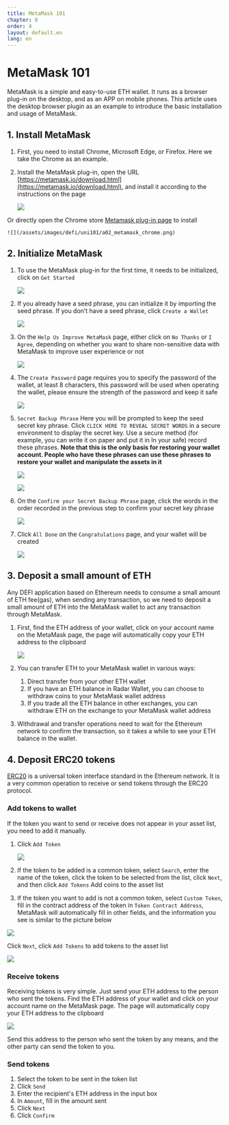 ```yaml
---
title: MetaMask 101
chapter: 8
order: 4
layout: default.en
lang: en
---
```


# MetaMask 101

MetaMask is a simple and easy-to-use ETH wallet. It runs as a browser plug-in on the desktop, and as an APP on mobile phones. This article uses the desktop browser plugin as an example to introduce the basic installation and usage of MetaMask.

## 1. Install MetaMask

1. First, you need to install Chrome, Microsoft Edge, or Firefox. Here we take the Chrome as an example.

2. Install the MetaMask plug-in, open the URL [https://metamask.io/download.html](https://metamask.io/download.html), and install it according to the instructions on the page

     ![](/assets/images/defi/uni101/a01_metamask_download.png)

Or directly open the Chrome store [Metamask plug-in page](https://chrome.google.com/webstore/detail/nkbihfbeogaeaoehlefnkodbefgpgknn) to install

   	![](/assets/images/defi/uni101/a02_metamask_chrome.png)

## 2. Initialize MetaMask

1. To use the MetaMask plug-in for the first time, it needs to be initialized, click on `Get Started`

    ![](/assets/images/defi/uni101/a03_metamask_get_started.png)

2. If you already have a seed phrase, you can initialize it by importing the seed phrase. If you don’t have a seed phrase, click `Create a Wallet`

    ![](/assets/images/defi/uni101/a04_metamask_create_a_wallet.png)

3. On the `Help Us Improve MetaMask` page, either click on `No Thanks` or `I Agree`, depending on whether you want to share non-sensitive data with MetaMask to improve user experience or not

    ![](/assets/images/defi/uni101/a05_metamask_agreement.png)

4. The `Create Password` page requires you to specify the password of the wallet, at least 8 characters, this password will be used when operating the wallet, please ensure the strength of the password and keep it safe

    ![](/assets/images/defi/uni101/a06_metamask_new_password.png)

5. `Secret Backup Phrase` Here you will be prompted to keep the seed secret key phrase. Click `CLICK HERE TO REVEAL SECRET WORDS` in a secure environment to display the secret key. Use a secure method (for example, you can write it on paper and put it in In your safe) record these phrases. **Note that this is the only basis for restoring your wallet account. People who have these phrases can use these phrases to restore your wallet and manipulate the assets in it**

    ![](/assets/images/defi/uni101/a07_metamask_backup_phrase.png)

    ![](/assets/images/defi/uni101/a08_metamask_backup_phrase1.png)

6. On the `Confirm your Secret Backup Phrase` page, click the words in the order recorded in the previous step to confirm your secret key phrase

    ![](/assets/images/defi/uni101/a09_metamask_confirm_phrase1.png)

7. Click `All Done` on the `Congratulations` page, and your wallet will be created

    ![](/assets/images/defi/uni101/a10_metamask_all_done.png)


## 3. Deposit a small amount of ETH

Any DEFI application based on Ethereum needs to consume a small amount of ETH fee(gas), when sending any transaction, so we need to deposit a small amount of ETH into the MetaMask wallet to act any transaction through MetaMask.

1. First, find the ETH address of your wallet, click on your account name on the MetaMask page, the page will automatically copy your ETH address to the clipboard

     ![](/assets/images/defi/uni101/a25_metamask_copy_address.png)

2. You can transfer ETH to your MetaMask wallet in various ways:
      1. Direct transfer from your other ETH wallet
      2. If you have an ETH balance in Radar Wallet, you can choose to withdraw coins to your MetaMask wallet address
      3. If you trade all the ETH balance in other exchanges, you can withdraw ETH on the exchange to your MetaMask wallet address
3. Withdrawal and transfer operations need to wait for the Ethereum network to confirm the transaction, so it takes a while to see your ETH balance in the wallet.


## 4. Deposit ERC20 tokens

[ERC20](https://eips.ethereum.org/EIPS/eip-20) is a universal token interface standard in the Ethereum network. It is a very common operation to receive or send tokens through the ERC20 protocol.

### Add tokens to wallet

If the token you want to send or receive does not appear in your asset list, you need to add it manually.
1. Click `Add Token`

     ![](/assets/images/defi/uni101/a12_metamask_add_token.png)

2. If the token to be added is a common token, select `Search`, enter the name of the token, click the token to be selected from the list, click `Next`, and then click `Add Tokens` Add coins to the asset list
3. If the token you want to add is not a common token, select `Custom Token`, fill in the contract address of the token in `Token Contract Address`, MetaMask will automatically fill in other fields, and the information you see is similar to the picture below

![](/assets/images/defi/uni101/a14_metamask_custom_token_wvbc.png)

Click `Next`, click `Add Tokens` to add tokens to the asset list

![](/assets/images/defi/uni101/a15_metamask_custom_token_wvbc1.png)

### Receive tokens

Receiving tokens is very simple. Just send your ETH address to the person who sent the tokens. Find the ETH address of your wallet and click on your account name on the MetaMask page. The page will automatically copy your ETH address to the clipboard

![](/assets/images/defi/uni101/a25_metamask_copy_address.png)

Send this address to the person who sent the token by any means, and the other party can send the token to you.

### Send tokens

1. Select the token to be sent in the token list
2. Click `Send`
3. Enter the recipient's ETH address in the input box
4. In `Amount`, fill in the amount sent
5. Click `Next`
6. Click `Confirm`
